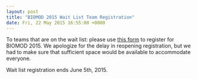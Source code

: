 ```yaml
---
layout: post
title: "BIOMOD 2015 Wait List Team Registration"
date: Fri, 22 May 2015 16:55:00 +0000
---
```


To teams that are on the wait list: please use [this form](https://biomod.wufoo.com/forms/m6q9on20mbiahz/) to register for BIOMOD 2015. We apologize for the delay in reopening registration, but we had to make sure that sufficient space would be available to accommodate everyone.

Wait list registration ends June 5th, 2015.
